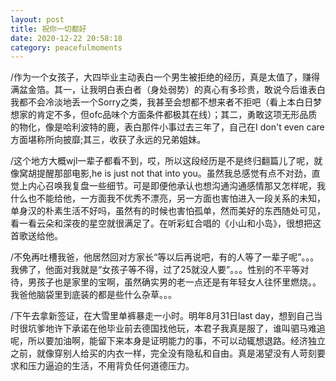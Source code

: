 ```yaml
---
layout: post
title: 祝你一切都好
date: 2020-12-22 20:58:18
category: peacefulmoments
---   
```

​/作为一个女孩子，大四毕业主动表白一个男生被拒绝的经历，真是太值了，赚得满盆金箔。其一，让我明白表白者（身处弱势）的真心有多珍贵，敢说今后谁表白我都不会冷淡地丢一个Sorry之类，我甚至会想都不想来者不拒吧（看上本白日梦想家的肯定不多，但ofc品味个方面条件都极其在线）；其二，勇敢这项无形品质的物化，像是哈利波特的鹿，表白那件小事过去三年了，自己在I don't even care方面堪称所向披靡;其三，收获了永远的兄弟姐妹。

/这个地方大概wjl一辈子都看不到，哎，所以这段经历是不是终归翻篇儿了呢，就像窝胡提醒那部电影,he is just not that into you。虽然我总感觉有点不对劲，直觉上内心召唤我复盘一些细节。可是即便他承认也想沟通沟通感情那又怎样呢，我什么也不能给他，一方面我不优秀不漂亮，另一方面也害怕进入一段关系的未知，单身汉的朴素生活不好吗，虽然有的时候也害怕孤单，然而美好的东西随处可见，看一看云朵和深夜的星空就很满足了。在听彩虹合唱的《小山和小岛》，很想把这首歌送给他。

/不免再吐槽我爸，他居然回对方家长“等以后再说吧，有的人等了一辈子呢”。。。我佛了，他面对我就是“女孩子等不得，过了25就没人要”。。。性别的不平等对待，男孩子也是家里的宝啊，虽然确实男的老一点还是有年轻女人往怀里燃烧。。我爸他脑袋里到底装的都是些什么杂草。。。

/下午去拿新签证，在大雪里单裤暴走一小时。明年8月31日last day，想到自己当时很坑爹地许下承诺在他毕业前去德国找他玩，本君子我真是服了，谁叫驷马难追呢，所以要加油啊，能留下来本身是证明能力的事，不可以动辄想退路。经济独立之前，就像穿别人给买的内衣一样，完全没有隐私和自由。真是渴望没有人苛刻要求和压力逼迫的生活，不用背负任何道德压力。
